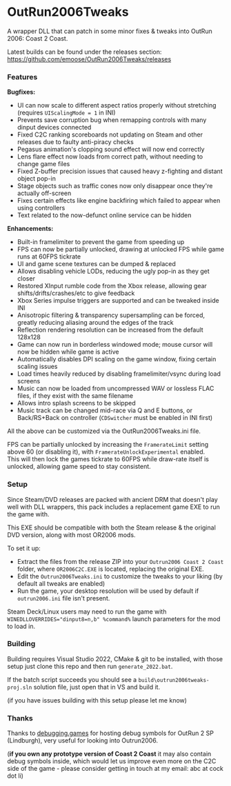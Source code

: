 # OutRun2006Tweaks
A wrapper DLL that can patch in some minor fixes & tweaks into OutRun 2006: Coast 2 Coast.

Latest builds can be found under the releases section: https://github.com/emoose/OutRun2006Tweaks/releases

### Features
**Bugfixes:**
- UI can now scale to different aspect ratios properly without stretching (requires `UIScalingMode = 1` in INI)
- Prevents save corruption bug when remapping controls with many dinput devices connected
- Fixed C2C ranking scoreboards not updating on Steam and other releases due to faulty anti-piracy checks
- Pegasus animation's clopping sound effect will now end correctly
- Lens flare effect now loads from correct path, without needing to change game files
- Fixed Z-buffer precision issues that caused heavy z-fighting and distant object pop-in
- Stage objects such as traffic cones now only disappear once they're actually off-screen
- Fixes certain effects like engine backfiring which failed to appear when using controllers
- Text related to the now-defunct online service can be hidden

**Enhancements:**
- Built-in framelimiter to prevent the game from speeding up
- FPS can now be partially unlocked, drawing at unlocked FPS while game runs at 60FPS tickrate
- UI and game scene textures can be dumped & replaced
- Allows disabling vehicle LODs, reducing the ugly pop-in as they get closer
- Restored XInput rumble code from the Xbox release, allowing gear shifts/drifts/crashes/etc to give feedback
- Xbox Series impulse triggers are supported and can be tweaked inside INI
- Anisotropic filtering & transparency supersampling can be forced, greatly reducing aliasing around the edges of the track
- Reflection rendering resolution can be increased from the default 128x128
- Game can now run in borderless windowed mode; mouse cursor will now be hidden while game is active
- Automatically disables DPI scaling on the game window, fixing certain scaling issues
- Load times heavily reduced by disabling framelimiter/vsync during load screens
- Music can now be loaded from uncompressed WAV or lossless FLAC files, if they exist with the same filename
- Allows intro splash screens to be skipped
- Music track can be changed mid-race via Q and E buttons, or Back/RS+Back on controller (`CDSwitcher` must be enabled in INI first)

All the above can be customized via the OutRun2006Tweaks.ini file.

FPS can be partially unlocked by increasing the `FramerateLimit` setting above 60 (or disabling it), with `FramerateUnlockExperimental` enabled.  
This will then lock the games tickrate to 60FPS while draw-rate itself is unlocked, allowing game speed to stay consistent.

### Setup
Since Steam/DVD releases are packed with ancient DRM that doesn't play well with DLL wrappers, this pack includes a replacement game EXE to run the game with.

This EXE should be compatible with both the Steam release & the original DVD version, along with most OR2006 mods.

To set it up:

- Extract the files from the release ZIP into your `Outrun2006 Coast 2 Coast` folder, where `OR2006C2C.EXE` is located, replacing the original EXE.
- Edit the `Outrun2006Tweaks.ini` to customize the tweaks to your liking (by default all tweaks are enabled)
- Run the game, your desktop resolution will be used by default if `outrun2006.ini` file isn't present.

Steam Deck/Linux users may need to run the game with `WINEDLLOVERRIDES="dinput8=n,b" %command%` launch parameters for the mod to load in.

### Building
Building requires Visual Studio 2022, CMake & git to be installed, with those setup just clone this repo and then run `generate_2022.bat`.

If the batch script succeeds you should see a `build\outrun2006tweaks-proj.sln` solution file, just open that in VS and build it.

(if you have issues building with this setup please let me know)

### Thanks
Thanks to [debugging.games](http://debugging.games) for hosting debug symbols for OutRun 2 SP (Lindburgh), very useful for looking into Outrun2006.

(**if you own any prototype version of Coast 2 Coast** it may also contain debug symbols inside, which would let us improve even more on the C2C side of the game - please consider getting in touch at my email: abc at cock dot li)
